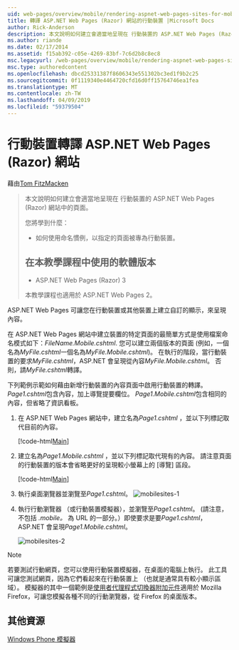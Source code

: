 ```yaml
---
uid: web-pages/overview/mobile/rendering-aspnet-web-pages-sites-for-mobile-devices
title: 轉譯 ASP.NET Web Pages (Razor) 網站的行動裝置 |Microsoft Docs
author: Rick-Anderson
description: 本文說明如何建立會適當地呈現在 行動裝置的 ASP.NET Web Pages (Razor) 網站中的頁面。 您將學到什麼：若您要如何...
ms.author: riande
ms.date: 02/17/2014
ms.assetid: f15ab392-c05e-4269-83bf-7c6d2b8c8ec8
msc.legacyurl: /web-pages/overview/mobile/rendering-aspnet-web-pages-sites-for-mobile-devices
msc.type: authoredcontent
ms.openlocfilehash: dbcd25331387f8606343e551302bc3ed1f9b2c25
ms.sourcegitcommit: 0f1119340e4464720cfd16d0ff15764746ea1fea
ms.translationtype: MT
ms.contentlocale: zh-TW
ms.lasthandoff: 04/09/2019
ms.locfileid: "59379504"
---
```

# <a name="rendering-aspnet-web-pages-razor-sites-for-mobile-devices"></a>行動裝置轉譯 ASP.NET Web Pages (Razor) 網站

藉由[Tom FitzMacken](https://github.com/tfitzmac)

> 本文說明如何建立會適當地呈現在 行動裝置的 ASP.NET Web Pages (Razor) 網站中的頁面。
> 
> 您將學到什麼：
> 
> - 如何使用命名慣例，以指定的頁面被專為行動裝置。
>   
> 
> ## <a name="software-versions-used-in-the-tutorial"></a>在本教學課程中使用的軟體版本
> 
> 
> - ASP.NET Web Pages (Razor) 3
>   
> 
> 本教學課程也適用於 ASP.NET Web Pages 2。


ASP.NET Web Pages 可讓您在行動裝置或其他裝置上建立自訂的顯示，來呈現內容。

在 ASP.NET Web Pages 網站中建立裝置的特定頁面的最簡單方式是使用檔案命名模式如下：*FileName.Mobile.cshtml*. 您可以建立兩個版本的頁面 (例如，一個名為*MyFile.cshtml*一個名為*MyFile.Mobile.cshtml*)。 在執行的階段，當行動裝置的要求*MyFile.cshtml*，ASP.NET 會呈現從內容*MyFile.Mobile.cshtml*。 否則，請*MyFile.cshtml*轉譯。

下列範例示範如何藉由新增行動裝置的內容頁面中啟用行動裝置的轉譯。 *Page1.cshtml*包含內容，加上導覽提要欄位。 *Page1.Mobile.cshtml*包含相同的內容，但省略了資訊看板。

1. 在 ASP.NET Web Pages 網站中，建立名為*Page1.cshtml* ，並以下列標記取代目前的內容。

    [!code-html[Main](rendering-aspnet-web-pages-sites-for-mobile-devices/samples/sample1.html)]
2. 建立名為*Page1.Mobile.cshtml* ，並以下列標記取代現有的內容。 請注意頁面的行動裝置的版本會省略更好的呈現較小螢幕上的 [導覽] 區段。

    [!code-html[Main](rendering-aspnet-web-pages-sites-for-mobile-devices/samples/sample2.html)]
3. 執行桌面瀏覽器並瀏覽至*Page1.cshtml*。 ![mobilesites-1](rendering-aspnet-web-pages-sites-for-mobile-devices/_static/image1.png)
4. 執行行動瀏覽器 （或行動裝置模擬器），並瀏覽至*Page1.cshtml*。 (請注意，不包括 *.mobile。* 為 URL 的一部分。）即使要求是要*Page1.cshtml*，ASP.NET 會呈現*Page1.Mobile.cshtml*。

    ![mobilesites-2](rendering-aspnet-web-pages-sites-for-mobile-devices/_static/image2.png)

> [!NOTE]
> 若要測試行動網頁，您可以使用行動裝置模擬器，在桌面的電腦上執行。 此工具可讓您測試網頁，因為它們看起來在行動裝置上 （也就是通常具有較小顯示區域）。 模擬器的其中一個範例是[使用者代理程式切換器附加元件](http://addons.mozilla.org/firefox/addon/user-agent-switcher/)適用於 Mozilla Firefox，可讓您模擬各種不同的行動瀏覽器，從 Firefox 的桌面版本。


<a id="Additional_Resources"></a>
## <a name="additional-resources"></a>其他資源


[Windows Phone 模擬器](https://msdn.microsoft.com/library/ff402563(v=VS.92).aspx)
